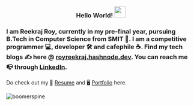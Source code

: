 <!--### Hi there 👋-->
<h3 align="center"> Hello World! <img src="https://raw.githubusercontent.com/MartinHeinz/MartinHeinz/master/wave.gif" width="30px"></h3>

### I am Reekraj Roy, currently in my pre-final year, pursuing B.Tech in Computer Science from SMIT 🏫️. I am a competitive programmer 💻️, developer 🛠️ and cafephile ☕. Find my tech blogs ✍️ here @ [royreekraj.hashnode.dev](https://royreekraj.hashnode.dev/). You can reach me 📭 through [LinkedIn](https://www.linkedin.com/in/royreekraj/).

Do check out my 📑️ [Resume](https://drive.google.com/file/d/11Tv9sw0YU_I2fPQiW1Ta9I8NG5NZdkGV/view?usp=sharing) and 🖥️ [Portfolio](https://royreekraj.netlify.app/) here.

<p align="left"> <img src="https://komarev.com/ghpvc/?username=boomerspine&label=Profile%20views&color=0e75b6&style=flat" alt="boomerspine" /> </p>
